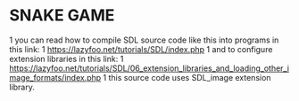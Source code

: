 # SNAKE GAME

1 you can read how to compile SDL source code like this into programs in this link: 
1 https://lazyfoo.net/tutorials/SDL/index.php
1 and to configure extension libraries in this link:
1 https://lazyfoo.net/tutorials/SDL/06_extension_libraries_and_loading_other_image_formats/index.php
1 this source code uses SDL_image extension library.